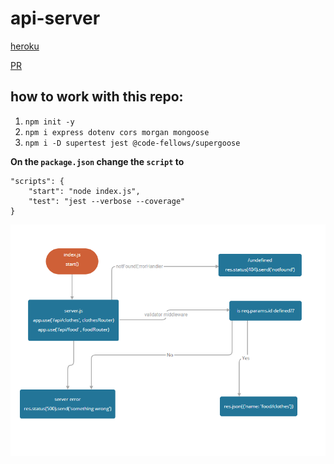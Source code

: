 # api-server

[heroku](https://khamees-api-server.herokuapp.com/api/v1/clothes)

[PR](https://github.com/mohammed-khamees/api-server/pull/1)

## how to work with this repo:

1. `npm init -y`
2. `npm i express dotenv cors morgan mongoose`
3. `npm i -D supertest jest @code-fellows/supergoose`

**On the `package.json` change the `script` to**

```
"scripts": {
    "start": "node index.js",
    "test": "jest --verbose --coverage"
}

```

![UML](UML2.png)
